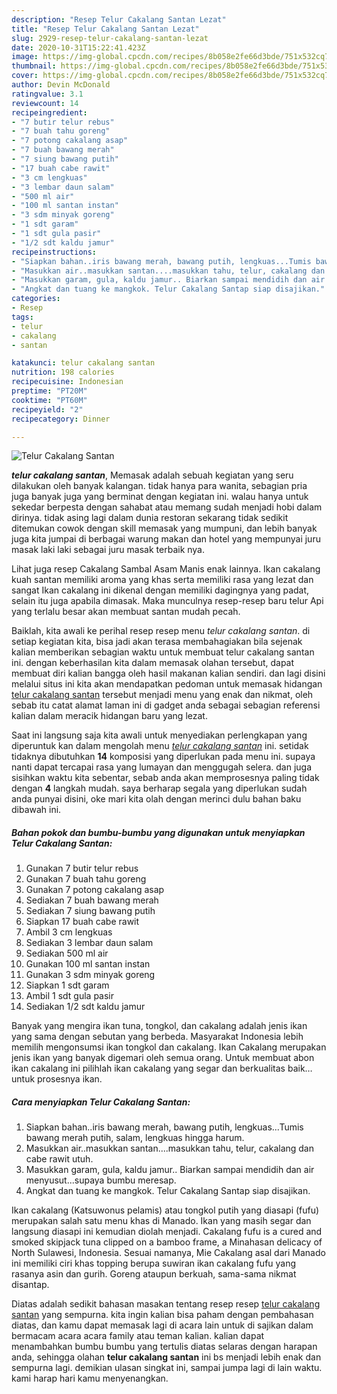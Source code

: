 ```yaml
---
description: "Resep Telur Cakalang Santan Lezat"
title: "Resep Telur Cakalang Santan Lezat"
slug: 2929-resep-telur-cakalang-santan-lezat
date: 2020-10-31T15:22:41.423Z
image: https://img-global.cpcdn.com/recipes/8b058e2fe66d3bde/751x532cq70/telur-cakalang-santan-foto-resep-utama.jpg
thumbnail: https://img-global.cpcdn.com/recipes/8b058e2fe66d3bde/751x532cq70/telur-cakalang-santan-foto-resep-utama.jpg
cover: https://img-global.cpcdn.com/recipes/8b058e2fe66d3bde/751x532cq70/telur-cakalang-santan-foto-resep-utama.jpg
author: Devin McDonald
ratingvalue: 3.1
reviewcount: 14
recipeingredient:
- "7 butir telur rebus"
- "7 buah tahu goreng"
- "7 potong cakalang asap"
- "7 buah bawang merah"
- "7 siung bawang putih"
- "17 buah cabe rawit"
- "3 cm lengkuas"
- "3 lembar daun salam"
- "500 ml air"
- "100 ml santan instan"
- "3 sdm minyak goreng"
- "1 sdt garam"
- "1 sdt gula pasir"
- "1/2 sdt kaldu jamur"
recipeinstructions:
- "Siapkan bahan..iris bawang merah, bawang putih, lengkuas...Tumis bawang merah putih, salam, lengkuas hingga harum."
- "Masukkan air..masukkan santan....masukkan tahu, telur, cakalang dan cabe rawit utuh."
- "Masukkan garam, gula, kaldu jamur.. Biarkan sampai mendidih dan air menyusut...supaya bumbu meresap."
- "Angkat dan tuang ke mangkok. Telur Cakalang Santap siap disajikan."
categories:
- Resep
tags:
- telur
- cakalang
- santan

katakunci: telur cakalang santan 
nutrition: 198 calories
recipecuisine: Indonesian
preptime: "PT20M"
cooktime: "PT60M"
recipeyield: "2"
recipecategory: Dinner

---
```



![Telur Cakalang Santan](https://img-global.cpcdn.com/recipes/8b058e2fe66d3bde/751x532cq70/telur-cakalang-santan-foto-resep-utama.jpg)

<b><i>telur cakalang santan</i></b>, Memasak adalah sebuah kegiatan yang seru dilakukan oleh banyak kalangan. tidak hanya para wanita, sebagian pria juga banyak juga yang berminat dengan kegiatan ini. walau hanya untuk sekedar berpesta dengan sahabat atau memang sudah menjadi hobi dalam dirinya. tidak asing lagi dalam dunia restoran sekarang tidak sedikit ditemukan cowok dengan skill memasak yang mumpuni, dan lebih banyak juga kita jumpai di berbagai warung makan dan hotel yang mempunyai juru masak laki laki sebagai juru masak terbaik nya.

Lihat juga resep Cakalang Sambal Asam Manis enak lainnya. Ikan cakalang kuah santan memiliki aroma yang khas serta memiliki rasa yang lezat dan sangat Ikan cakalang ini dikenal dengan memiliki dagingnya yang padat, selain itu juga apabila dimasak. Maka munculnya resep-resep baru telur Api yang terlalu besar akan membuat santan mudah pecah.

Baiklah, kita awali ke perihal resep resep menu <i>telur cakalang santan</i>. di setiap kegiatan kita, bisa jadi akan terasa membahagiakan bila sejenak kalian memberikan sebagian waktu untuk membuat telur cakalang santan ini. dengan keberhasilan kita dalam memasak olahan tersebut, dapat membuat diri kalian bangga oleh hasil makanan kalian sendiri. dan lagi disini melalui situs ini kita akan mendapatkan pedoman untuk memasak hidangan <u>telur cakalang santan</u> tersebut menjadi menu yang enak dan nikmat, oleh sebab itu catat alamat laman ini di gadget anda sebagai sebagian referensi kalian dalam meracik hidangan baru yang lezat.


Saat ini langsung saja kita awali untuk menyediakan perlengkapan yang diperuntuk kan dalam mengolah menu <u><i>telur cakalang santan</i></u> ini. setidak tidaknya dibutuhkan <b>14</b> komposisi yang diperlukan pada menu ini. supaya nanti dapat tercapai rasa yang lumayan dan menggugah selera. dan juga sisihkan waktu kita sebentar, sebab anda akan memprosesnya paling tidak dengan <b>4</b> langkah mudah. saya berharap segala yang diperlukan sudah anda punyai disini, oke mari kita olah dengan merinci dulu bahan baku dibawah ini.

<!--inarticleads1-->

##### Bahan pokok dan bumbu-bumbu yang digunakan untuk menyiapkan Telur Cakalang Santan:

1. Gunakan 7 butir telur rebus
1. Gunakan 7 buah tahu goreng
1. Gunakan 7 potong cakalang asap
1. Sediakan 7 buah bawang merah
1. Sediakan 7 siung bawang putih
1. Siapkan 17 buah cabe rawit
1. Ambil 3 cm lengkuas
1. Sediakan 3 lembar daun salam
1. Sediakan 500 ml air
1. Gunakan 100 ml santan instan
1. Gunakan 3 sdm minyak goreng
1. Siapkan 1 sdt garam
1. Ambil 1 sdt gula pasir
1. Sediakan 1/2 sdt kaldu jamur


Banyak yang mengira ikan tuna, tongkol, dan cakalang adalah jenis ikan yang sama dengan sebutan yang berbeda. Masyarakat Indonesia lebih memilih mengonsumsi ikan tongkol dan cakalang. Ikan Cakalang merupakan jenis ikan yang banyak digemari oleh semua orang. Untuk membuat abon ikan cakalang ini pilihlah ikan cakalang yang segar dan berkualitas baik…untuk prosesnya ikan. 

<!--inarticleads2-->

##### Cara menyiapkan Telur Cakalang Santan:

1. Siapkan bahan..iris bawang merah, bawang putih, lengkuas...Tumis bawang merah putih, salam, lengkuas hingga harum.
1. Masukkan air..masukkan santan....masukkan tahu, telur, cakalang dan cabe rawit utuh.
1. Masukkan garam, gula, kaldu jamur.. Biarkan sampai mendidih dan air menyusut...supaya bumbu meresap.
1. Angkat dan tuang ke mangkok. Telur Cakalang Santap siap disajikan.


Ikan cakalang (Katsuwonus pelamis) atau tongkol putih yang diasapi (fufu) merupakan salah satu menu khas di Manado. Ikan yang masih segar dan langsung diasapi ini kemudian diolah menjadi. Cakalang fufu is a cured and smoked skipjack tuna clipped on a bamboo frame, a Minahasan delicacy of North Sulawesi, Indonesia. Sesuai namanya, Mie Cakalang asal dari Manado ini memiliki ciri khas topping berupa suwiran ikan cakalang fufu yang rasanya asin dan gurih. Goreng ataupun berkuah, sama-sama nikmat disantap. 

Diatas adalah sedikit bahasan masakan tentang resep resep <u>telur cakalang santan</u> yang sempurna. kita ingin kalian bisa paham dengan pembahasan diatas, dan kamu dapat memasak lagi di acara lain untuk di sajikan dalam bermacam acara acara family atau teman kalian. kalian dapat menambahkan bumbu bumbu yang tertulis diatas selaras dengan harapan anda, sehingga olahan <b>telur cakalang santan</b> ini bs menjadi lebih enak dan sempurna lagi. demikian ulasan singkat ini, sampai jumpa lagi di lain waktu. kami harap hari kamu menyenangkan.
